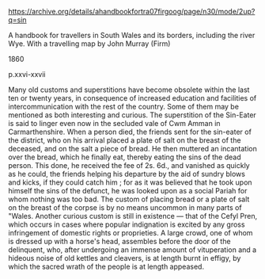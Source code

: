 
https://archive.org/details/ahandbookfortra07firgoog/page/n30/mode/2up?q=sin

A handbook for travellers in South Wales and its borders, including the river Wye. With a travelling map
by John Murray (Firm)

1860

p.xxvi-xxvii

Many old customs and superstitions have become obsolete within the last ten or twenty years, in consequence of increased education and facilities of intercommunication with the rest of the country. Some of them may be mentioned as both interesting and curious. The superstition of the Sin-Eater is said to linger even now in the secluded vale of Cwm Amman in Carmarthenshire. When a person died, the friends sent for the sin-eater of the district, who on his arrival placed a plate of salt on the breast of the deceased, and on the salt a piece of bread. He then muttered an incantation over the bread, which he finally eat, thereby eating the sins of the dead person. This done, he received the fee of 2s. 6d., and vanished as quickly as he could, the friends helping his departure by the aid of sundry blows and kicks, if they could catch him ; for as it was believed that he took upon himself the sins of the defunct, he was looked upon as a social Pariah for whom nothing was too bad. The custom of placing bread or a plate of salt on the breast of the corpse is by no means uncommon in many parts of "Wales. Another curious custom is still in existence — that of the Cefyl Pren, which occurs in cases where popular indignation is excited by any gross infringement of domestic rights or proprieties. A large crowd, one of whom is dressed up with a horse's head, assembles before the door of the delinquent, who, after undergoing an immense amount of vituperation and a hideous noise of old kettles and cleavers, is at length burnt in effigy, by which the sacred wrath of the people is at length appeased.

